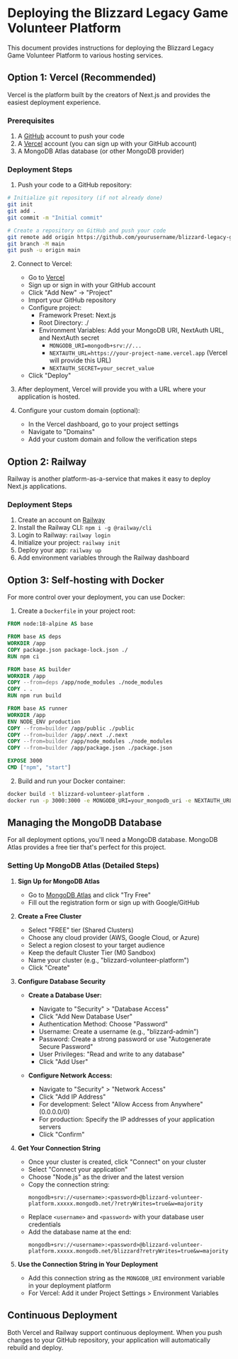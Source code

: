 # Deploying the Blizzard Legacy Game Volunteer Platform

This document provides instructions for deploying the Blizzard Legacy Game Volunteer Platform to various hosting services.

## Option 1: Vercel (Recommended)

Vercel is the platform built by the creators of Next.js and provides the easiest deployment experience.

### Prerequisites

1. A [GitHub](https://github.com/) account to push your code
2. A [Vercel](https://vercel.com/) account (you can sign up with your GitHub account)
3. A MongoDB Atlas database (or other MongoDB provider)

### Deployment Steps

1. Push your code to a GitHub repository:

```bash
# Initialize git repository (if not already done)
git init
git add .
git commit -m "Initial commit"

# Create a repository on GitHub and push your code
git remote add origin https://github.com/yourusername/blizzard-legacy-game-volunteer-platform.git
git branch -M main
git push -u origin main
```

2. Connect to Vercel:
   - Go to [Vercel](https://vercel.com/)
   - Sign up or sign in with your GitHub account
   - Click "Add New" -> "Project"
   - Import your GitHub repository
   - Configure project:
     - Framework Preset: Next.js
     - Root Directory: ./
     - Environment Variables: Add your MongoDB URI, NextAuth URL, and NextAuth secret
       - `MONGODB_URI=mongodb+srv://...`
       - `NEXTAUTH_URL=https://your-project-name.vercel.app` (Vercel will provide this URL)
       - `NEXTAUTH_SECRET=your_secret_value`
   - Click "Deploy"

3. After deployment, Vercel will provide you with a URL where your application is hosted.

4. Configure your custom domain (optional):
   - In the Vercel dashboard, go to your project settings
   - Navigate to "Domains"
   - Add your custom domain and follow the verification steps

## Option 2: Railway

Railway is another platform-as-a-service that makes it easy to deploy Next.js applications.

### Deployment Steps

1. Create an account on [Railway](https://railway.app/)
2. Install the Railway CLI: `npm i -g @railway/cli`
3. Login to Railway: `railway login`
4. Initialize your project: `railway init`
5. Deploy your app: `railway up`
6. Add environment variables through the Railway dashboard

## Option 3: Self-hosting with Docker

For more control over your deployment, you can use Docker:

1. Create a `Dockerfile` in your project root:

```dockerfile
FROM node:18-alpine AS base

FROM base AS deps
WORKDIR /app
COPY package.json package-lock.json ./
RUN npm ci

FROM base AS builder
WORKDIR /app
COPY --from=deps /app/node_modules ./node_modules
COPY . .
RUN npm run build

FROM base AS runner
WORKDIR /app
ENV NODE_ENV production
COPY --from=builder /app/public ./public
COPY --from=builder /app/.next ./.next
COPY --from=builder /app/node_modules ./node_modules
COPY --from=builder /app/package.json ./package.json

EXPOSE 3000
CMD ["npm", "start"]
```

2. Build and run your Docker container:

```bash
docker build -t blizzard-volunteer-platform .
docker run -p 3000:3000 -e MONGODB_URI=your_mongodb_uri -e NEXTAUTH_URL=your_nextauth_url -e NEXTAUTH_SECRET=your_nextauth_secret blizzard-volunteer-platform
```

## Managing the MongoDB Database

For all deployment options, you'll need a MongoDB database. MongoDB Atlas provides a free tier that's perfect for this project.

### Setting Up MongoDB Atlas (Detailed Steps)

1. **Sign Up for MongoDB Atlas**
   - Go to [MongoDB Atlas](https://www.mongodb.com/cloud/atlas) and click "Try Free"
   - Fill out the registration form or sign up with Google/GitHub

2. **Create a Free Cluster**
   - Select "FREE" tier (Shared Clusters)
   - Choose any cloud provider (AWS, Google Cloud, or Azure)
   - Select a region closest to your target audience
   - Keep the default Cluster Tier (M0 Sandbox)
   - Name your cluster (e.g., "blizzard-volunteer-platform")
   - Click "Create"

3. **Configure Database Security**
   - **Create a Database User:**
     - Navigate to "Security" > "Database Access"
     - Click "Add New Database User"
     - Authentication Method: Choose "Password"
     - Username: Create a username (e.g., "blizzard-admin")
     - Password: Create a strong password or use "Autogenerate Secure Password"
     - User Privileges: "Read and write to any database"
     - Click "Add User"

   - **Configure Network Access:**
     - Navigate to "Security" > "Network Access"
     - Click "Add IP Address"
     - For development: Select "Allow Access from Anywhere" (0.0.0.0/0)
     - For production: Specify the IP addresses of your application servers
     - Click "Confirm"

4. **Get Your Connection String**
   - Once your cluster is created, click "Connect" on your cluster
   - Select "Connect your application"
   - Choose "Node.js" as the driver and the latest version
   - Copy the connection string:
     ```
     mongodb+srv://<username>:<password>@blizzard-volunteer-platform.xxxxx.mongodb.net/?retryWrites=true&w=majority
     ```
   - Replace `<username>` and `<password>` with your database user credentials
   - Add the database name at the end:
     ```
     mongodb+srv://<username>:<password>@blizzard-volunteer-platform.xxxxx.mongodb.net/blizzard?retryWrites=true&w=majority
     ```

5. **Use the Connection String in Your Deployment**
   - Add this connection string as the `MONGODB_URI` environment variable in your deployment platform
   - For Vercel: Add it under Project Settings > Environment Variables

## Continuous Deployment

Both Vercel and Railway support continuous deployment. When you push changes to your GitHub repository, your application will automatically rebuild and deploy.

